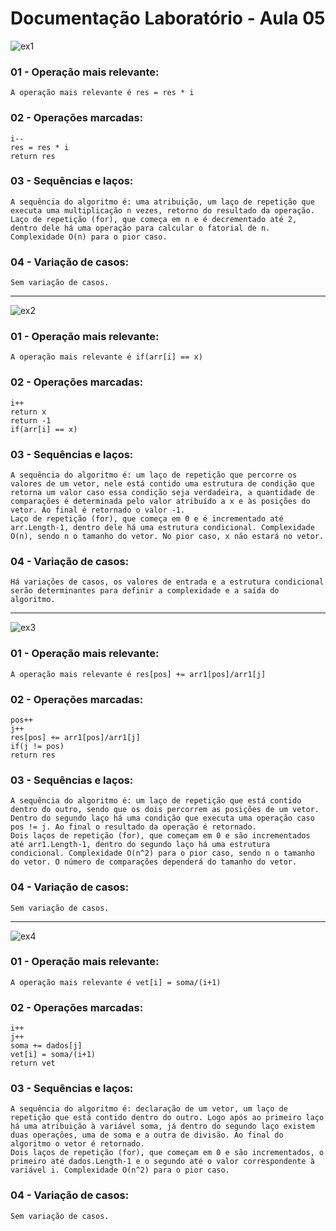 # Documentação Laboratório - Aula 05

![ex1](https://user-images.githubusercontent.com/97108963/190524596-5bbde9ce-db2d-4317-91ed-041680ebecd9.PNG)

### 01 - Operação mais relevante:
    A operação mais relevante é res = res * i

### 02 - Operações marcadas:
    i--
    res = res * i
    return res
    
### 03 - Sequências e laços:
    A sequência do algoritmo é: uma atribuição, um laço de repetição que executa uma multiplicação n vezes, retorno do resultado da operação.
    Laço de repetição (for), que começa em n e é decrementado até 2, dentro dele há uma operação para calcular o fatorial de n. Complexidade O(n) para o pior caso.

### 04 - Variação de casos:
    Sem variação de casos.

---

![ex2](https://user-images.githubusercontent.com/97108963/190524140-440b2e79-4200-4c87-b855-ec2cc9b82133.PNG)

### 01 - Operação mais relevante:
    A operação mais relevante é if(arr[i] == x)

### 02 - Operações marcadas:
    i++
    return x
    return -1
    if(arr[i] == x)

### 03 - Sequências e laços:
    A sequência do algoritmo é: um laço de repetição que percorre os valores de um vetor, nele está contido uma estrutura de condição que retorna um valor caso essa condição seja verdadeira, a quantidade de comparações é determinada pelo valor atribuído a x e às posições do vetor. Ao final é retornado o valor -1.
    Laço de repetição (for), que começa em 0 e é incrementado até arr.Length-1, dentro dele há uma estrutura condicional. Complexidade O(n), sendo n o tamanho do vetor. No pior caso, x não estará no vetor.

### 04 - Variação de casos:
    Há variações de casos, os valores de entrada e a estrutura condicional serão determinantes para definir a complexidade e a saída do algoritmo.

---

![ex3](https://user-images.githubusercontent.com/97108963/190524141-117555d3-740a-4b57-b189-736cd5d71e05.PNG)

### 01 - Operação mais relevante:
    A operação mais relevante é res[pos] += arr1[pos]/arr1[j]

### 02 - Operações marcadas:
    pos++
    j++
    res[pos] += arr1[pos]/arr1[j]
    if(j != pos)
    return res

### 03 - Sequências e laços:
    A sequência do algoritmo é: um laço de repetição que está contido dentro do outro, sendo que os dois percorrem as posições de um vetor. Dentro do segundo laço há uma condição que executa uma operação caso pos != j. Ao final o resultado da operação é retornado.
    Dois laços de repetição (for), que começam em 0 e são incrementados até arr1.Length-1, dentro do segundo laço há uma estrutura condicional. Complexidade O(n^2) para o pior caso, sendo n o tamanho do vetor. O número de comparações dependerá do tamanho do vetor.

### 04 - Variação de casos:
    Sem variação de casos.

---

![ex4](https://user-images.githubusercontent.com/97108963/190524135-74eb4692-a91e-4a81-b5d2-3851d08b2a94.PNG)

### 01 - Operação mais relevante:
    A operação mais relevante é vet[i] = soma/(i+1)

### 02 - Operações marcadas:
    i++
    j++
    soma += dados[j]
    vet[i] = soma/(i+1)
    return vet

### 03 - Sequências e laços:
    A sequência do algoritmo é: declaração de um vetor, um laço de repetição que está contido dentro do outro. Logo após ao primeiro laço há uma atribuição à variável soma, já dentro do segundo laço existem duas operações, uma de soma e a outra de divisão. Ao final do algoritmo o vetor é retornado.
    Dois laços de repetição (for), que começam em 0 e são incrementados, o primeiro até dados.Length-1 e o segundo até o valor correspondente à variável i. Complexidade O(n^2) para o pior caso.

### 04 - Variação de casos:
    Sem variação de casos.
